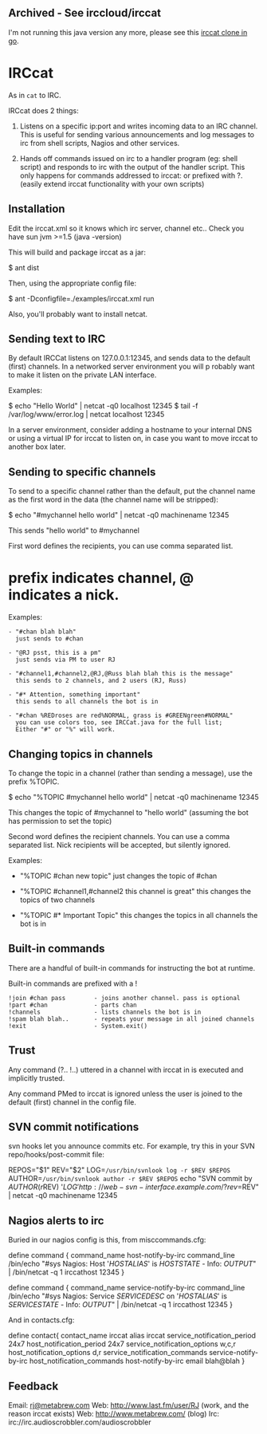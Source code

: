## Archived - See irccloud/irccat

I'm not running this java version any more, please see this [irccat clone in go](https://github.com/irccloud/irccat).








IRCcat
======

As in `cat` to IRC. 

IRCcat does 2 things:

1) Listens on a specific ip:port and writes incoming data to an IRC channel.
   This is useful for sending various announcements and log messages to irc
   from shell scripts, Nagios and other services.

2) Hands off commands issued on irc to a handler program (eg: shell script)
   and responds to irc with the output of the handler script. This only 
   happens for commands addressed to irccat: or prefixed with ?.
   (easily extend irccat functionality with your own scripts)


Installation
------------
Edit the irccat.xml so it knows which irc server, channel etc..
Check you have sun jvm >=1.5 (java -version)

This will build and package irccat as a jar:

$ ant dist

Then, using the appropriate config file:

$ ant -Dconfigfile=./examples/irccat.xml run

Also, you'll probably want to install netcat.


Sending text to IRC
-------------------
By default IRCCat listens on 127.0.0.1:12345, and sends data to the 
default (first) channels.  In a networked server environment you will p
robably want to make it listen on the private LAN interface.

Examples: 

$ echo "Hello World" | netcat -q0 localhost 12345
$ tail -f /var/log/www/error.log | netcat localhost 12345

In a server environment, consider adding a hostname to your internal DNS or 
using a virtual IP for irccat to listen on, in case you want to move irccat
to another box later.


Sending to specific channels
----------------------------
To send to a specific channel rather than the default, put the channel name
as the first word in the data (the channel name will be stripped):

$ echo "#mychannel hello world" | netcat -q0 machinename 12345

This sends "hello world" to #mychannel

First word defines the recipients, you can use comma separated list. 
# prefix indicates channel, @ indicates a nick.

Examples:
	
	- "#chan blah blah"
	  just sends to #chan
	
	- "@RJ psst, this is a pm"
	  just sends via PM to user RJ
	
	- "#channel1,#channel2,@RJ,@Russ blah blah this is the message"
	  this sends to 2 channels, and 2 users (RJ, Russ)
	
	- "#* Attention, something important"
	  this sends to all channels the bot is in	
	
	- "#chan %REDroses are red%NORMAL, grass is #GREENgreen#NORMAL"
	  you can use colors too, see IRCCat.java for the full list;
	  Either "#" or "%" will work.



Changing topics in channels
---------------------------
To change the topic in a channel (rather than sending a message), use
the prefix %TOPIC.

$ echo "%TOPIC #mychannel hello world" | netcat -q0 machinename 12345

This changes the topic of #mychannel to "hello world" (assuming the bot
has permission to set the topic)

Second word defines the recipient channels. You can use a comma separated
list. Nick recipients will be accepted, but silently ignored.

Examples:

  - "%TOPIC #chan new topic"
    just changes the topic of #chan

  - "%TOPIC #channel1,#channel2 this channel is great"
    this changes the topics of two channels

  - "%TOPIC #* Important Topic"
    this changes the topics in all channels the bot is in


Built-in commands
-----------------
There are a handful of built-in commands for instructing the bot at runtime.

Built-in commands are prefixed with a !

	!join #chan pass		- joins another channel. pass is optional
	!part #chan				- parts chan
	!channels				- lists channels the bot is in
	!spam blah blah..		- repeats your message in all joined channels
	!exit					- System.exit()

Trust
-----

Any command (?.. !..) uttered in a channel with irccat in is executed and 
implicitly trusted. 

Any command PMed to irccat is ignored unless the user 
is joined to the default (first) channel in the config file.
	

SVN commit notifications
------------------------
svn hooks let you announce commits etc.
For example, try this in your SVN repo/hooks/post-commit file:

REPOS="$1"
REV="$2"
LOG=`/usr/bin/svnlook log -r $REV $REPOS`
AUTHOR=`/usr/bin/svnlook author -r $REV $REPOS`
echo "SVN commit by $AUTHOR (r$REV) '$LOG' http://web-svn-interface.example.com/?rev=$REV" | netcat -q0 machinename 12345


Nagios alerts to irc
--------------------
Buried in our nagios config is this, from misccommands.cfg:

define command {
    command_name    host-notify-by-irc
    command_line    /bin/echo "#sys Nagios: Host '$HOSTALIAS$' is $HOSTSTATE$ - Info: $OUTPUT$" | /bin/netcat -q 1 irccathost 12345
}

define command {
    command_name    service-notify-by-irc
    command_line    /bin/echo "#sys Nagios: Service $SERVICEDESC$ on '$HOSTALIAS$' is $SERVICESTATE$ - Info: $OUTPUT$" | /bin/netcat -q 1 irccathost 12345
}

And in contacts.cfg:

define contact{
        contact_name                    irccat
        alias                   irccat
        service_notification_period     24x7
        host_notification_period        24x7
        service_notification_options    w,c,r
        host_notification_options       d,r
        service_notification_commands service-notify-by-irc
        host_notification_commands  host-notify-by-irc
        email   blah@blah
}

Feedback
--------
Email:  rj@metabrew.com
Web:    http://www.last.fm/user/RJ (work, and the reason irccat exists)
Web:    http://www.metabrew.com/   (blog)
Irc:    irc://irc.audioscrobbler.com/audioscrobbler
